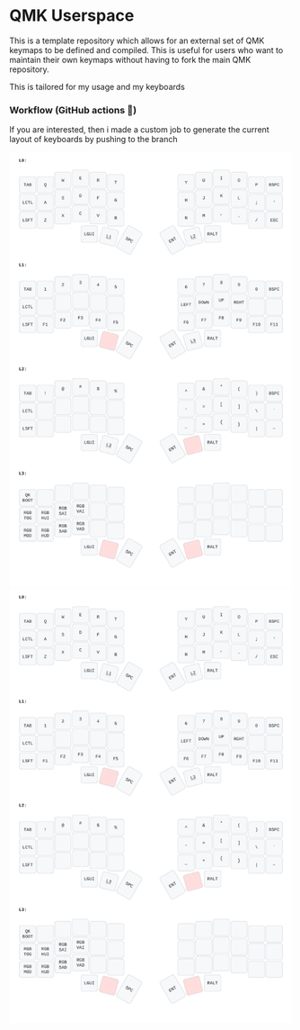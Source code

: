 # QMK Userspace

This is a template repository which allows for an external set of QMK keymaps to be defined and compiled. This is useful for users who want to maintain their own keymaps without having to fork the main QMK repository.

This is tailored for my usage and my keyboards

### Workflow (GitHub actions 🚀)
If you are interested, then i made a custom job to generate the current layout of keyboards by pushing to the branch

![my-keyboard-layout](./layout.svg)
<img src="./layout.svg">
